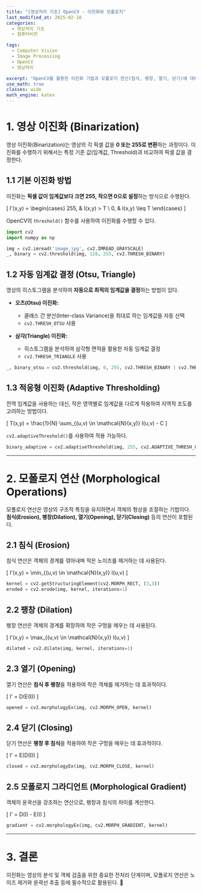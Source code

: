 ```yaml
---
title: "[영상처리 기초] OpenCV - 이진화와 모폴로지"
last_modified_at: 2025-02-10
categories:
  - 영상처리 기초
  - 컴퓨터비전

tags:
  - Computer Vision
  - Image Processing
  - OpenCV
  - 영상처리

excerpt: "OpenCV를 활용한 이진화 기법과 모폴로지 연산(침식, 팽창, 열기, 닫기)에 대해 설명합니다."
use_math: true
classes: wide
math_engine: katex
---
```


# 1. 영상 이진화 (Binarization)

영상 이진화(Binarization)는 영상의 각 픽셀 값을 **0 또는 255로 변환**하는 과정이다. 이진화를 수행하기 위해서는 특정 기준 값(임계값, Threshold)과 비교하여 픽셀 값을 결정한다.

## 1.1 기본 이진화 방법

이진화는 **픽셀 값이 임계값보다 크면 255, 작으면 0으로 설정**하는 방식으로 수행된다.

\[
    I'(x,y) = \begin{cases}
        255, & I(x,y) > T \\
        0, & I(x,y) \leq T
    \end{cases}
\]

OpenCV의 `threshold()` 함수를 사용하여 이진화를 수행할 수 있다.

```python
import cv2
import numpy as np

img = cv2.imread('image.jpg', cv2.IMREAD_GRAYSCALE)
_, binary = cv2.threshold(img, 128, 255, cv2.THRESH_BINARY)
```

## 1.2 자동 임계값 결정 (Otsu, Triangle)

영상의 히스토그램을 분석하여 **자동으로 최적의 임계값을 결정**하는 방법이 있다.

- **오츠(Otsu) 이진화:**
  - 클래스 간 분산(Inter-class Variance)을 최대로 하는 임계값을 자동 선택
  - `cv2.THRESH_OTSU` 사용

- **삼각(Triangle) 이진화:**
  - 히스토그램을 분석하여 삼각형 면적을 활용한 자동 임계값 결정
  - `cv2.THRESH_TRIANGLE` 사용

```python
_, binary_otsu = cv2.threshold(img, 0, 255, cv2.THRESH_BINARY | cv2.THRESH_OTSU)
```

## 1.3 적응형 이진화 (Adaptive Thresholding)

전역 임계값을 사용하는 대신, 작은 영역별로 임계값을 다르게 적용하여 지역적 조도를 고려하는 방법이다.

\[
    T(x,y) = \frac{1}{N} \sum_{(u,v) \in \mathcal{N}(x,y)} I(u,v) - C
\]

`cv2.adaptiveThreshold()`를 사용하여 적용 가능하다.

```python
binary_adaptive = cv2.adaptiveThreshold(img, 255, cv2.ADAPTIVE_THRESH_GAUSSIAN_C, cv2.THRESH_BINARY, 11, 2)
```

---

# 2. 모폴로지 연산 (Morphological Operations)

모폴로지 연산은 영상의 구조적 특징을 유지하면서 객체의 형상을 조절하는 기법이다. **침식(Erosion), 팽창(Dilation), 열기(Opening), 닫기(Closing)** 등의 연산이 포함된다.

## 2.1 침식 (Erosion)

침식 연산은 객체의 경계를 깎아내며 작은 노이즈를 제거하는 데 사용된다.

\[
    I'(x,y) = \min_{(u,v) \in \mathcal{N}(x,y)} I(u,v)
\]

```python
kernel = cv2.getStructuringElement(cv2.MORPH_RECT, (3,3))
eroded = cv2.erode(img, kernel, iterations=1)
```

## 2.2 팽창 (Dilation)

팽창 연산은 객체의 경계를 확장하여 작은 구멍을 메우는 데 사용된다.

\[
    I'(x,y) = \max_{(u,v) \in \mathcal{N}(x,y)} I(u,v)
\]

```python
dilated = cv2.dilate(img, kernel, iterations=1)
```

## 2.3 열기 (Opening)

열기 연산은 **침식 후 팽창**을 적용하여 작은 객체를 제거하는 데 효과적이다.

\[
    I' = D(E(I))
\]

```python
opened = cv2.morphologyEx(img, cv2.MORPH_OPEN, kernel)
```

## 2.4 닫기 (Closing)

닫기 연산은 **팽창 후 침식**을 적용하여 작은 구멍을 메우는 데 효과적이다.

\[
    I' = E(D(I))
\]

```python
closed = cv2.morphologyEx(img, cv2.MORPH_CLOSE, kernel)
```

## 2.5 모폴로지 그라디언트 (Morphological Gradient)

객체의 윤곽선을 강조하는 연산으로, 팽창과 침식의 차이를 계산한다.

\[
    I' = D(I) - E(I)
\]

```python
gradient = cv2.morphologyEx(img, cv2.MORPH_GRADIENT, kernel)
```

---

# 3. 결론

이진화는 영상의 분석 및 객체 검출을 위한 중요한 전처리 단계이며, 모폴로지 연산은 노이즈 제거와 윤곽선 추출 등에 필수적으로 활용된다. 🚀

